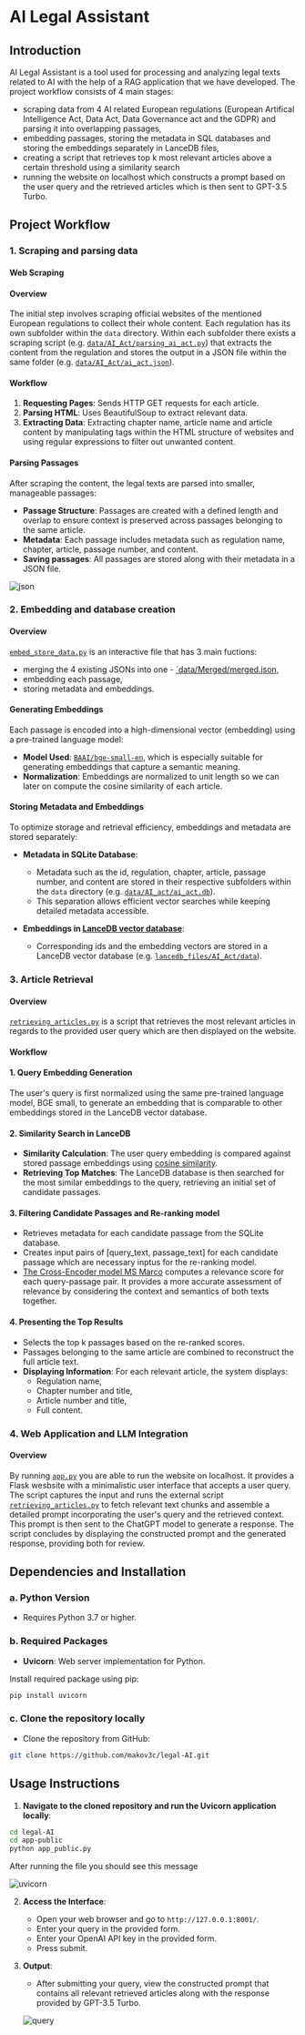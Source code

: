 
# AI Legal Assistant

## Introduction

AI Legal Assistant is a tool used for processing and analyzing legal texts related to AI with the help of a RAG application that we have developed. The project workflow consists of 4 main stages:
- scraping data from 4 AI related European regulations (European Artifical Intelligence Act, Data Act, Data Governance act and the GDPR) and parsing it into overlapping passages,
- embedding passages, storing the metadata in SQL databases and storing the embeddings separately in LanceDB files,
- creating a script that retrieves top k most relevant articles above a certain threshold using a similarity search 
- running the website on localhost which constructs a prompt based on the user query and the retrieved articles which is then sent to GPT-3.5 Turbo. 

## Project Workflow

### 1. Scraping and parsing data

#### Web Scraping
#### Overview
The initial step involves scraping official websites of the mentioned European regulations to collect their whole content. Each regulation has its own subfolder within the `data` directory. Within each subfolder there exists a scraping script (e.g. [`data/AI_Act/parsing_ai_act.py`](https://github.com/makov3c/legal-AI/blob/main/data/AI_Act/parsing_ai_act.py)) that extracts the content from the regulation and stores the output in a JSON file within the same folder (e.g. [`data/AI_Act/ai_act.json`](https://github.com/makov3c/legal-AI/blob/main/data/AI_Act/ai_act.json)). 

#### Workflow
1. **Requesting Pages**: Sends HTTP GET requests for each article.
2. **Parsing HTML**: Uses BeautifulSoup to extract relevant data.
3. **Extracting Data**: Extracting chapter name, article name and article content by manipulating tags within the HTML structure of websites and using regular expressions to filter out unwanted content. 

#### Parsing Passages
After scraping the content, the legal texts are parsed into smaller, manageable passages:

- **Passage Structure**: Passages are created with a defined length and overlap to ensure context is preserved across passages belonging to the same article.
- **Metadata**: Each passage includes metadata such as regulation name, chapter, article, passage number, and content.
- **Saving passages**: All passages are stored along with their metadata in a JSON file. 

![json](https://github.com/user-attachments/assets/ff5a7d79-cf7b-4861-86ee-62267168edc5)

### 2. Embedding and database creation
#### Overview
[`embed_store_data.py`](https://github.com/makov3c/legal-AI/blob/main/embed_store_data.py) is an interactive file that has 3 main fuctions: 
- merging the 4 existing JSONs into one -    [`data/Merged/merged.json](https://github.com/makov3c/legal-AI/blob/main/data/Merged/merged.json),
- embedding each passage,
- storing metadata and embeddings. 

#### Generating Embeddings
Each passage is encoded into a high-dimensional vector (embedding) using a pre-trained language model:

- **Model Used**: [`BAAI/bge-small-en`](https://huggingface.co/BAAI/bge-small-en), which is especially suitable for generating embeddings that capture a semantic meaning.
- **Normalization**: Embeddings are normalized to unit length so we can later on compute the cosine similarity of each article. 

#### Storing Metadata and Embeddings 
To optimize storage and retrieval efficiency, embeddings and metadata are stored separately:

- **Metadata in SQLite Database**:
  - Metadata such as the id, regulation, chapter, article, passage number, and content are stored in their respective subfolders within the `data` directory (e.g. [`data/AI_act/ai_act.db`](https://github.com/makov3c/legal-AI/blob/main/data/AI_Act/ai_act.db)).
  - This separation allows efficient vector searches while keeping detailed metadata accessible.

- **Embeddings in [LanceDB vector database](https://github.com/lancedb/lancedb)**:
  - Corresponding ids and the embedding vectors are stored in a LanceDB vector database (e.g. [`lancedb_files/AI_Act/data`](https://github.com/makov3c/legal-AI/tree/main/lancedb_files/AI_Act/embeddings.lance/data)).


### 3. Article Retrieval
#### Overview
[`retrieving_articles.py`](https://github.com/makov3c/legal-AI/blob/main/retrieving_articles.py) is a script that retrieves the most relevant articles in regards to the provided user query which are then displayed on the website.

#### Workflow

#### 1. Query Embedding Generation
The user's query is first normalized using the same pre-trained language model, BGE small, to generate an embedding that is comparable to other embeddings stored in the LanceDB vector database.

#### 2. Similarity Search in LanceDB
- **Similarity Calculation**: The user query embedding is compared against stored passage embeddings using [cosine similarity](https://en.wikipedia.org/wiki/Cosine_similarity).
- **Retrieving Top Matches**: The LanceDB database is then searched for the most similar embeddings to the query, retrieving an initial set of candidate passages. 

#### 3. Filtering Candidate Passages and Re-ranking model 
- Retrieves metadata for each candidate passage from the SQLite database.
- Creates input pairs of [query_text, passage_text] for each candidate passage which are necessary inptus for the re-ranking model. 
- [The Cross-Encoder model MS Marco](https://huggingface.co/cross-encoder/ms-marco-MiniLM-L-6-v2) computes a relevance score for each query-passage pair. It provides a more accurate assessment of relevance by considering the context and semantics of both texts together.

#### 4. Presenting the Top Results
- Selects the top k passages based on the re-ranked scores.
- Passages belonging to the same article are combined to reconstruct the full article text. 
- **Displaying Information**:
  For each relevant article, the system displays:
    - Regulation name,
    - Chapter number and title,
    - Article number and title,
    - Full content.

### 4. Web Application and LLM Integration
#### Overview
By running [`app.py`](https://github.com/makov3c/legal-AI/blob/main/app.py) you are able to run the website on localhost. It provides a Flask wesbsite with a minimalistic user interface that accepts a user query.
The script captures the input and runs the external script [`retrieving_articles.py`](https://github.com/makov3c/legal-AI/blob/main/retrieving_articles.py) to fetch relevant text chunks and assemble a detailed prompt incorporating the user's query and the retrieved context. This prompt is then sent to the ChatGPT model to generate a response. The script concludes by displaying the constructed prompt and the generated response, providing both for review.

## Dependencies and Installation

### a. Python Version
- Requires Python 3.7 or higher.

### b. Required Packages
- **Uvicorn**: Web server implementation for Python.

Install required package using pip:

```bash
pip install uvicorn 
```
### c. Clone the repository locally
- Clone the repository from GitHub:
```bash
git clone https://github.com/makov3c/legal-AI.git
```
## Usage Instructions
1. **Navigate to the cloned repository and run the Uvicorn application locally**:
  ```bash
  cd legal-AI
  cd app-public
  python app_public.py
  ```
After running the file you should see this message

![uvicorn](https://github.com/user-attachments/assets/8fd1eb7b-e8a2-4979-b893-d15c8f06d9de)

2. **Access the Interface**:
   - Open your web browser and go to `http://127.0.0.1:8001/`.
   - Enter your query in the provided form.
   - Enter your OpenAI API key in the provided form.
   - Press submit.

3. **Output**:
   - After submitting your query, view the constructed prompt that contains all relevant retrieved articles along with the response provided by GPT-3.5 Turbo.
   
   ![query](https://github.com/user-attachments/assets/c6610178-3ba2-4056-863b-1c9e94f17802)

